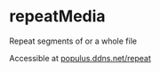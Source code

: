 # repeatMedia
Repeat segments of or a whole file

Accessible at [populus.ddns.net/repeat](populus.ddns.net/repeat)
